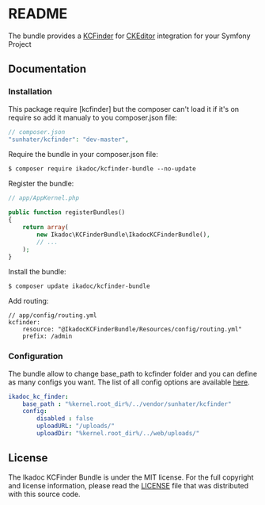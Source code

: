 # README

The bundle provides a [KCFinder](http://kcfinder.sunhater.com/) for [CKEditor](http://ckeditor.com/) integration for your Symfony Project

## Documentation

### Installation

This package require [kcfinder] but the composer can't load it if it's on require so add it manualy to you composer.json file:

``` php
// composer.json
"sunhater/kcfinder": "dev-master",
```

        
Require the bundle in your composer.json file:

```
$ composer require ikadoc/kcfinder-bundle --no-update
```

Register the bundle:

``` php
// app/AppKernel.php

public function registerBundles()
{
    return array(
        new Ikadoc\KCFinderBundle\IkadocKCFinderBundle(),
        // ...
    );
}
```

Install the bundle:

```
$ composer update ikadoc/kcfinder-bundle
```

Add routing:

```
// app/config/routing.yml
kcfinder:
    resource: "@IkadocKCFinderBundle/Resources/config/routing.yml"
    prefix: /admin
```


### Configuration

The bundle allow to change base_path to kcfinder folder and you can define as many configs you want. The list of all config options are available
[here](http://kcfinder.sunhater.com/install).

``` yaml
ikadoc_kc_finder:
    base_path : "%kernel.root_dir%/../vendor/sunhater/kcfinder"
    config:
        disabled : false
        uploadURL: "/uploads/"
        uploadDir: "%kernel.root_dir%/../web/uploads/"
```


## License

The Ikadoc KCFinder Bundle is under the MIT license. For the full copyright and license information, please read the
[LICENSE](/LICENSE) file that was distributed with this source code.
